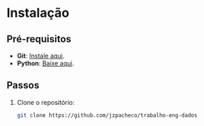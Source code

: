 # Instalação

## Pré-requisitos
- **Git**: [Instale aqui](https://git-scm.com/).
- **Python**: [Baixe aqui](https://www.python.org/).

## Passos
1. Clone o repositório:
   ```bash
   git clone https://github.com/jzpacheco/trabalho-eng-dados
